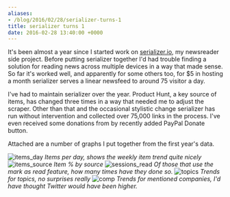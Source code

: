 ```yaml
---
aliases:
- /blog/2016/02/28/serializer-turns-1
title: serializer turns 1
date: 2016-02-28 13:40:00 +0000
---
```


It's been almost a year since I started work on [serializer.io](https://serializer.io), my newsreader side project. Before putting serializer together I'd had trouble finding a solution for reading news across multiple devices in a way that made sense. So far it's worked well, and apparently for some others too, for $5 in hosting a month serializer serves a linear newsfeed to around 75 visitor a day.

I've had to maintain serializer over the year. Product Hunt, a key source of items, has changed three times in a way that needed me to adjust the scraper. Other than that and the occasional stylistic change serializer has run without intervention and collected over 75,000 links in the process. I've even received some donations from by recently added PayPal Donate button.

Attached are a number of graphs I put together from the first year's data.

![items_day](/posts/2016-02-28-serializer-turns-1/items_day.jpg)
*Items per day, shows the weekly item trend quite nicely*
![items_source](/posts/2016-02-28-serializer-turns-1/items_source.jpg)
*Item % by source*
![sessions_read](/posts/2016-02-28-serializer-turns-1/sessions_read.jpg)
*Of those that use the mark as read feature, how many times have they done so.*
![topics](/posts/2016-02-28-serializer-turns-1/topics.jpg)
*Trends for topics, no surprises really*
![comp](/posts/2016-02-28-serializer-turns-1/comp.jpg)
*Trends for mentioned companies, I'd have thought Twitter would have been higher.*